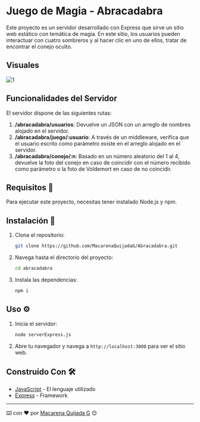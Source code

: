 # Juego de Magia - Abracadabra

Este proyecto es un servidor desarrollado con Express que sirve un sitio web estático con temática de magia. En este sitio, los usuarios pueden interactuar con cuatro sombreros y al hacer clic en uno de ellos, tratar de encontrar el conejo oculto.

## Visuales
![1](https://github.com/MacarenaQuijadaG/Abracadabra/assets/50925916/bbb23d58-01e0-43c6-8a39-215035ebdda0)


## Funcionalidades del Servidor

El servidor dispone de las siguientes rutas:

1. **/abracadabra/usuarios**: Devuelve un JSON con un arreglo de nombres alojado en el servidor.
2. **/abracadabra/juego/:usuario**: A través de un middleware, verifica que el usuario escrito como parámetro existe en el arreglo alojado en el servidor.
3. **/abracadabra/conejo/:n**: Basado en un número aleatorio del 1 al 4, devuelve la foto del conejo en caso de coincidir con el número recibido como parámetro o la foto de Voldemort en caso de no coincidir.

## Requisitos 🚀

Para ejecutar este proyecto, necesitas tener instalado Node.js y npm.

## Instalación 🔧

1. Clona el repositorio:
    ```sh
    git clone https://github.com/MacarenaQuijadaG/Abracadabra.git
    ```

2. Navega hasta el directorio del proyecto:
    ```sh
    cd abracadabra
    ```

3. Instala las dependencias:
    ```sh
    npm i
    ```

## Uso ⚙️

1. Inicia el servidor:
    ```sh
    node serverExpress.js
    ```

2. Abre tu navegador y navega a `http://localhost:3000` para ver el sitio web.

## Construido Con 🛠️

- [JavaScript](https://developer.mozilla.org/en-US/docs/Web/JavaScript) - El lenguaje utilizado
- [Express](https://expressjs.com/es/) - Framework

---

⌨️ con ❤️ por [Macarena Quijada G](https://github.com/MacarenaQuijadaG) 😊
